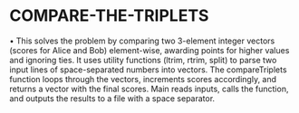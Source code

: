 # COMPARE-THE-TRIPLETS
•	This solves the problem by comparing two 3-element integer vectors (scores for Alice and Bob) element-wise, awarding points for higher values and ignoring ties. It uses utility functions (ltrim, rtrim, split) to parse two input lines of space-separated numbers into vectors. The compareTriplets function loops through the vectors, increments scores accordingly, and returns a vector with the final scores. Main reads inputs, calls the function, and outputs the results to a file with a space separator.
